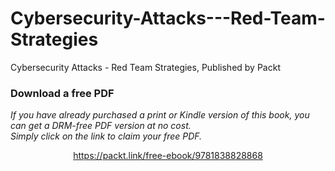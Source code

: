 


# Cybersecurity-Attacks---Red-Team-Strategies
 Cybersecurity Attacks - Red Team Strategies, Published by Packt
### Download a free PDF

 <i>If you have already purchased a print or Kindle version of this book, you can get a DRM-free PDF version at no cost.<br>Simply click on the link to claim your free PDF.</i>
<p align="center"> <a href="https://packt.link/free-ebook/9781838828868">https://packt.link/free-ebook/9781838828868 </a> </p>